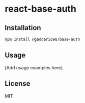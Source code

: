 # react-base-auth

## Installation

```bash
npm install @gaddario98/base-auth
```

## Usage

[Add usage examples here]

## License

MIT
